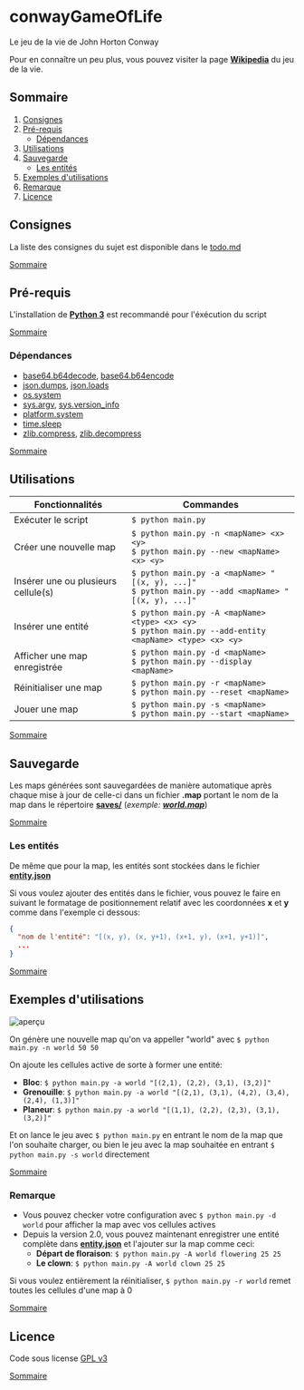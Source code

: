 # **conwayGameOfLife**

Le jeu de la vie de John Horton Conway

Pour en connaître un peu plus, vous pouvez visiter la page **[Wikipedia](https://en.wikipedia.org/wiki/Conway%27s_Game_of_Life)** du jeu de la vie.

## Sommaire

1. [Consignes](#consignes)
2. [Pré-requis](#pré-requis)
   - [Dépendances](#dépendances)
3. [Utilisations](#utilisations)
4. [Sauvegarde](#sauvegarde)
   - [Les entités](#les-entités)
5. [Exemples d'utilisations](##exemples-dutilisations)
6. [Remarque](#remarque)
7. [Licence](#licence)

## Consignes

La liste des consignes du sujet est disponible dans le [todo.md](todo.md)

[Sommaire](#sommaire)

## Pré-requis

L'installation de **[Python 3](https://www.python.org/downloads/)** est recommandé pour l'éxécution du script

[Sommaire](#sommaire)

### Dépendances

- [base64.b64decode](https://docs.python.org/3/library/base64.html#base64.b64decode), [base64.b64encode](https://docs.python.org/3/library/base64.html#base64.b64encode)
- [json.dumps](https://docs.python.org/3/library/json.html#json.dumps), [json.loads](https://docs.python.org/3/library/json.html#json.loads)
- [os.system](https://docs.python.org/3/library/os.html#os.system)
- [sys.argv](https://docs.python.org/3/library/sys.html#sys.argv), [sys.version_info](https://docs.python.org/3/library/sys.html#sys.version_info)
- [platform.system](https://docs.python.org/3/library/platform.html#platform.system)
- [time.sleep](https://docs.python.org/3/library/time.html#time.sleep)
- [zlib.compress](https://docs.python.org/3/library/zlib.html#zlib.compress), [zlib.decompress](https://docs.python.org/3/library/zlib.html#zlib.decompress)

[Sommaire](#sommaire)

## Utilisations

| Fonctionnalités                     | Commandes                                                                                                    |
| ----------------------------------- | ------------------------------------------------------------------------------------------------------------ |
| Exécuter le script                  | `$ python main.py`                                                                                           |
| Créer une nouvelle map              | `$ python main.py -n <mapName> <x> <y>`<br />`$ python main.py --new <mapName> <x> <y>`                      |
| Insérer une ou plusieurs cellule(s) | `$ python main.py -a <mapName> "[(x, y), ...]"`<br />`$ python main.py --add <mapName> "[(x, y), ...]"`      |
| Insérer une entité                  | `$ python main.py -A <mapName> <type> <x> <y>`<br />`$ python main.py --add-entity <mapName> <type> <x> <y>` |
| Afficher une map enregistrée        | `$ python main.py -d <mapName>`<br />`$ python main.py --display <mapName>`                                  |
| Réinitialiser une map               | `$ python main.py -r <mapName>`<br />`$ python main.py --reset <mapName>`                                    |
| Jouer une map                       | `$ python main.py -s <mapName>`<br />`$ python main.py --start <mapName>`                                    |

[Sommaire](#sommaire)

## Sauvegarde

Les maps générées sont sauvegardées de manière automatique après chaque mise à jour de celle-ci dans un fichier **.map** portant le nom de la map dans le répertoire **[saves/](saves/)** (_exemple: **[world.map](saves/world.map)**_)

[Sommaire](#sommaire)

### Les entités

De même que pour la map, les entités sont stockées dans le fichier **[entity.json](entity.json)**

Si vous voulez ajouter des entités dans le fichier, vous pouvez le faire en suivant le formatage de positionnement relatif avec les coordonnées **x** et **y** comme dans l'exemple ci dessous:

```json
{
  "nom de l'entité": "[(x, y), (x, y+1), (x+1, y), (x+1, y+1)]",
  ...
}
```

[Sommaire](#sommaire)

## Exemples d'utilisations

![aperçu](preview.gif)

On génère une nouvelle map qu'on va appeller "world" avec `$ python main.py -n world 50 50`

On ajoute les cellules active de sorte à former une entité:

- **Bloc**: `$ python main.py -a world "[(2,1), (2,2), (3,1), (3,2)]"`
- **Grenouille**: `$ python main.py -a world "[(2,1), (3,1), (4,2), (3,4), (2,4), (1,3)]"`
- **Planeur**: `$ python main.py -a world "[(1,1), (2,2), (2,3), (3,1), (3,2)]"`

Et on lance le jeu avec `$ python main.py` en entrant le nom de la map que l'on souhaite charger, ou bien le jeu avec la map souhaitée en entrant `$ python main.py -s world` directement

[Sommaire](#sommaire)

### Remarque

- Vous pouvez checker votre configuration avec `$ python main.py -d world` pour afficher la map avec vos cellules actives
- Depuis la version 2.0, vous pouvez maintenant enregistrer une entité complète dans **[entity.json](entity.json)** et l'ajouter sur la map comme ceci:
  - **Départ de floraison**: `$ python main.py -A world flowering 25 25`
  - **Le clown**: `$ python main.py -A world clown 25 25`

Si vous voulez entièrement la réinitialiser, `$ python main.py -r world` remet toutes les cellules d'une map à 0

[Sommaire](#sommaire)

## Licence

Code sous license [GPL v3](LICENSE)

[Sommaire](#sommaire)
